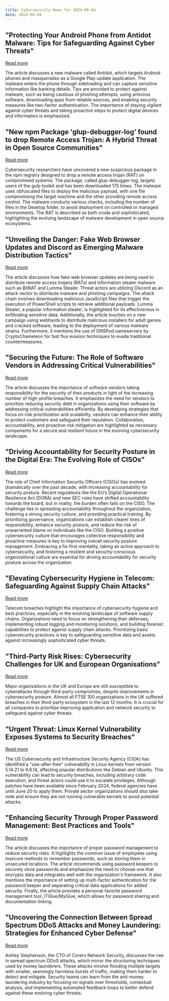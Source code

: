 ```yaml
---
title: Cybersecurity News for 2024-06-04
date: 2024-06-04
---
```


## "Protecting Your Android Phone from Antidot Malware: Tips for Safeguarding Against Cyber Threats"
[Read more](https://www.foxnews.com/tech/android-banking-trojan-masquerades-google-play-steal-your-data)

The article discusses a new malware called Antidot, which targets Android phones and masquerades as a Google Play update application. The malware enters the phone through sideloading and can capture sensitive information like banking details. Tips are provided to protect against malware, such as being cautious of phishing attempts, using antivirus software, downloading apps from reliable sources, and enabling security measures like two-factor authentication. The importance of staying vigilant against cyber threats and taking proactive steps to protect digital devices and information is emphasized.

## "New npm Package 'glup-debugger-log' found to drop Remote Access Trojan: A Hybrid Threat in Open Source Communities"
[Read more](https://thehackernews.com/2024/06/researchers-uncover-rat-dropping-npm.html)

Cybersecurity researchers have uncovered a new suspicious package in the npm registry designed to drop a remote access trojan (RAT) on compromised systems. The package, called glup-debugger-log, targets users of the gulp toolkit and has been downloaded 175 times. The malware uses obfuscated files to deploy the malicious payload, with one file compromising the target machine and the other providing remote access control. The malware conducts various checks, including the number of files in the Desktop folder, to avoid deployment on controlled or managed environments. The RAT is described as both crude and sophisticated, highlighting the evolving landscape of malware development in open source ecosystems.

## "Unveiling the Danger: Fake Web Browser Updates and Discord as Emerging Malware Distribution Tactics"
[Read more](https://thehackernews.com/2024/06/beware-fake-browser-updates-deliver.html)

The article discusses how fake web browser updates are being used to distribute remote access trojans (RATs) and information stealer malware such as BitRAT and Lumma Stealer. Threat actors are utilizing Discord as an attack vector to distribute malware and phishing campaigns. The attack chain involves downloading malicious JavaScript files that trigger the execution of PowerShell scripts to retrieve additional payloads. Lumma Stealer, a popular information stealer, is highlighted for its effectiveness in exfiltrating sensitive data. Additionally, the article touches on a new campaign using webhards to distribute malicious installers for adult games and cracked software, leading to the deployment of various malware strains. Furthermore, it mentions the use of DNSPod nameservers by CryptoChameleon for fast flux evasion techniques to evade traditional countermeasures.

## "Securing the Future: The Role of Software Vendors in Addressing Critical Vulnerabilities"
[Read more](https://www.techradar.com/pro/how-responsible-are-software-providers-for-cybersecurity)

The article discusses the importance of software vendors taking responsibility for the security of their products in light of the increasing number of high-profile breaches. It emphasizes the need for vendors to prioritize reducing security debt in organizations using their software by addressing critical vulnerabilities efficiently. By developing strategies that focus on risk prioritization and scalability, vendors can enhance their ability to protect customers and safeguard their reputation. Collaboration, accountability, and proactive risk mitigation are highlighted as necessary components for a secure and resilient future in the evolving cybersecurity landscape.

## "Driving Accountability for Security Posture in the Digital Era: The Evolving Role of CISOs"
[Read more](https://www.techradar.com/pro/the-need-for-collective-cybersecurity-accountability)

The role of Chief Information Security Officers (CISOs) has evolved dramatically over the past decade, with increasing accountability for security posture. Recent regulations like the EU’s Digital Operational Resilience Act (DORA) and new SEC rules have shifted accountability towards the board, but in reality, the burden often falls on the CISO. The challenge lies in spreading accountability throughout the organization, fostering a strong security culture, and providing practical training. By prioritizing governance, organizations can establish clearer lines of responsibility, enhance security posture, and reduce the risk of unwarranted blame on individuals like the CISO. Building a positive cybersecurity culture that encourages collective responsibility and proactive measures is key to improving overall security posture management. Embracing a fix-first mentality, taking an active approach to cybersecurity, and fostering a resilient and security-conscious organizational culture are essential for driving accountability for security posture across the organization.

## "Elevating Cybersecurity Hygiene in Telecom: Safeguarding Against Supply Chain Attacks"
[Read more](https://www.techradar.com/pro/basic-cybersecurity-can-protect-from-rising-supply-chain-attacks)

Telecom breaches highlight the importance of cybersecurity hygiene and best practices, especially in the evolving landscape of software supply chains. Organizations need to focus on strengthening their defenses, implementing robust logging and monitoring solutions, and building forensic capabilities to protect against supply chain attacks. Prioritizing basic cybersecurity practices is key to safeguarding sensitive data and assets against increasingly sophisticated cyber threats.

## "Third-Party Risk Rises: Cybersecurity Challenges for UK and European Organisations"
[Read more](https://www.techradar.com/pro/security/nearly-all-of-the-ftse-100-exposed-to-possible-supply-chain-security-issues)

Major organizations in the UK and Europe are still susceptible to cyberattacks through third-party compromise, despite improvements in cybersecurity posture. Almost all FTSE 100 organizations in the UK suffered breaches in their third-party ecosystem in the last 12 months. It is crucial for all companies to prioritize improving application and network security to safeguard against cyber threats.

## "Urgent Threat: Linux Kernel Vulnerability Exposes Systems to Security Breaches"
[Read more](https://www.techradar.com/pro/security/us-government-warns-on-critical-linux-security-flaw-urges-users-to-patch-immediately)

The US Cybersecurity and Infrastructure Security Agency (CISA) has identified a "use-after-free" vulnerability in Linux kernels from version 5.14.21 to 6.6.14, affecting popular distributions like Debian and Ubuntu. This vulnerability can lead to security breaches, including arbitrary code execution, and threat actors could use it to escalate privileges. Although patches have been available since February 2024, federal agencies have until June 20 to apply them. Private sector organizations should also take note and ensure they are not running vulnerable kernels to avoid potential attacks.

## "Enhancing Security Through Proper Password Management: Best Practices and Tools"
[Read more](https://www.forbes.com/sites/forbestechcouncil/2024/06/03/should-employee-password-management-be-mandatory/)

The article discusses the importance of proper password management to reduce security risks. It highlights the common issue of employees using insecure methods to remember passwords, such as storing them in unsecured locations. The article recommends using password keepers to securely store passwords and emphasizes the need to choose one that encrypts data and integrates well with the organization's framework. It also mentions the importance of setting up multi-factor authentication for the password keeper and separating critical data applications for added security. Finally, the article provides a personal favorite password management tool, ITGlue/MyGlue, which allows for password sharing and documentation linking.

## "Uncovering the Connection Between Spread Spectrum DDoS Attacks and Money Laundering: Strategies for Enhanced Cyber Defense"
[Read more](https://www.forbes.com/sites/forbestechcouncil/2024/06/03/what-leaders-can-learn-from-modern-anti-money-laundering-techniques/)

Ashley Stephenson, the CTO of Corero Network Security, discusses the rise in spread spectrum DDoS attacks, which mirror the structuring techniques used by money launderers. These attacks involve flooding multiple targets with smaller, seemingly harmless bursts of traffic, making them harder to detect and mitigate. Security teams can learn from the anti-money laundering industry by focusing on signals over thresholds, contextual analysis, and implementing automated feedback loops to better defend against these evolving cyber threats.

